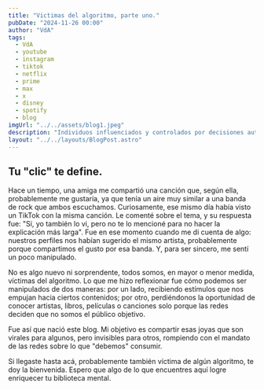```yaml
---
title: "Victimas del algoritmo, parte uno."
pubDate: "2024-11-26 00:00"
author: "VdA"
tags:
  - VdA
  - youtube
  - instagram
  - tiktok
  - netflix
  - prime
  - max
  - x
  - disney
  - spotify
  - blog
imgUrl: "../../assets/blog1.jpeg"
description: "Individuos influenciados y controlados por decisiones automatizadas y algoritmos que afectan su comportamiento, decisiones y percepciones, sin ser plenamente conscientes de ello."
layout: "../../layouts/BlogPost.astro"
---
```


## Tu "clic" te define.

Hace un tiempo, una amiga me compartió una canción que, según ella, probablemente me gustaría, ya que tenía un aire muy similar a una banda de rock que ambos escuchamos. Curiosamente, ese mismo día había visto un TikTok con la misma canción. Le comenté sobre el tema, y su respuesta fue: "Sí, yo también lo vi, pero no te lo mencioné para no hacer la explicación más larga". Fue en ese momento cuando me di cuenta de algo: nuestros perfiles nos habían sugerido el mismo artista, probablemente porque compartimos el gusto por esa banda. Y, para ser sincero, me sentí un poco manipulado.

No es algo nuevo ni sorprendente, todos somos, en mayor o menor medida, víctimas del algoritmo. Lo que me hizo reflexionar fue cómo podemos ser manipulados de dos maneras: por un lado, recibiendo estímulos que nos empujan hacia ciertos contenidos; por otro, perdiéndonos la oportunidad de conocer artistas, libros, películas o canciones solo porque las redes deciden que no somos el público objetivo.

Fue así que nació este blog. Mi objetivo es compartir esas joyas que son virales para algunos, pero invisibles para otros, rompiendo con el mandato de las redes sobre lo que "debemos" consumir.

Si llegaste hasta acá, probablemente también víctima de algún algoritmo, te doy la bienvenida. Espero que algo de lo que encuentres aquí logre enriquecer tu biblioteca mental.
